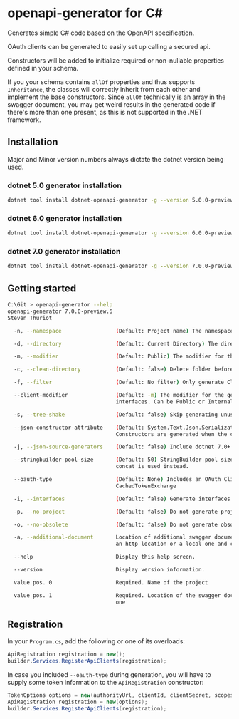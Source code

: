 # openapi-generator for C#

Generates simple C# code based on the OpenAPI specification.

OAuth clients can be generated to easily set up calling a secured api.

Constructors will be added to initialize required or non-nullable properties defined in your schema.

If you your schema contains `allOf` properties and thus supports `Inheritance`,
the classes will correctly inherit from each other and implement the base constructors.
Since `allOf` technically is an array in the swagger document, you may get weird results in the generated code if there's more than one present, 
as this is not supported in the .NET framework.

## Installation

Major and Minor version numbers always dictate the dotnet version being used.

### dotnet 5.0 generator installation
```bash
dotnet tool install dotnet-openapi-generator -g --version 5.0.0-preview.6
```

### dotnet 6.0 generator installation
```bash
dotnet tool install dotnet-openapi-generator -g --version 6.0.0-preview.6
```

### dotnet 7.0 generator installation
```bash
dotnet tool install dotnet-openapi-generator -g --version 7.0.0-preview.6
```


## Getting started

```bash
C:\Git > openapi-generator --help
openapi-generator 7.0.0-preview.6
Steven Thuriot

  -n, --namespace                 (Default: Project name) The namespace used for the generated files

  -d, --directory                 (Default: Current Directory) The directory to place the files in

  -m, --modifier                  (Default: Public) The modifier for the generated files. Can be Public or Internal

  -c, --clean-directory           (Default: false) Delete folder before generating

  -f, --filter                    (Default: No filter) Only generate Clients that match the supplied regex filter

  --client-modifier               (Default: -m) The modifier for the generated clients; Useful when generating with
                                  interfaces. Can be Public or Internal

  -s, --tree-shake                (Default: false) Skip generating unused models

  --json-constructor-attribute    (Default: System.Text.Json.Serialization.JsonConstructor) Json Constructor Attribute.
                                  Constructors are generated when the class contains required properties.

  -j, --json-source-generators    (Default: false) Include dotnet 7.0+ Json Source Generators

  --stringbuilder-pool-size       (Default: 50) StringBuilder pool size for building query params. If 0, a simple string
                                  concat is used instead.

  --oauth-type                    (Default: None) Includes an OAuth Client. Can be ClientCredentials, TokenExchange or
                                  CachedTokenExchange

  -i, --interfaces                (Default: false) Generate interfaces for the clients

  -p, --no-project                (Default: false) Do not generate project

  -o, --no-obsolete               (Default: false) Do not generate obsolete endpoints

  -a, --additional-document       Location of additional swagger document, used to merge into the main one. Can be both
                                  an http location or a local one and can be used multiple times.

  --help                          Display this help screen.

  --version                       Display version information.

  value pos. 0                    Required. Name of the project

  value pos. 1                    Required. Location of the swagger document. Can be both an http location or a local
                                  one
```

## Registration

In your `Program.cs`, add the following or one of its overloads:

```csharp
ApiRegistration registration = new();
builder.Services.RegisterApiClients(registration);
```

In case you included `--oauth-type` during generation, you will have to supply some token information to the `ApiRegistration` constructor:

```csharp
TokenOptions options = new(authorityUrl, clientId, clientSecret, scopes);
ApiRegistration registration = new(options);
builder.Services.RegisterApiClients(registration);
```
